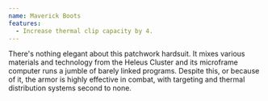 ```yaml
---
name: Maverick Boots
features:
  - Increase thermal clip capacity by 4.
---
```

There's nothing elegant about this patchwork hardsuit. It mixes various materials and technology 
from the Heleus Cluster and its microframe computer runs a jumble of barely linked programs. Despite 
this, or because of it, the armor is highly effective in combat, with targeting and thermal 
distribution systems second to none.